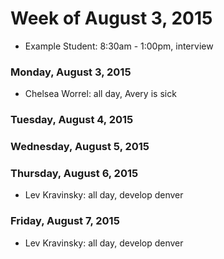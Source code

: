 # Week of August 3, 2015

* Example Student: 8:30am - 1:00pm, interview

### Monday, August 3, 2015

* Chelsea Worrel: all day, Avery is sick

### Tuesday, August 4, 2015

### Wednesday, August 5, 2015

### Thursday, August 6, 2015
* Lev Kravinsky: all day, develop denver

### Friday, August 7, 2015
* Lev Kravinsky: all day, develop denver
